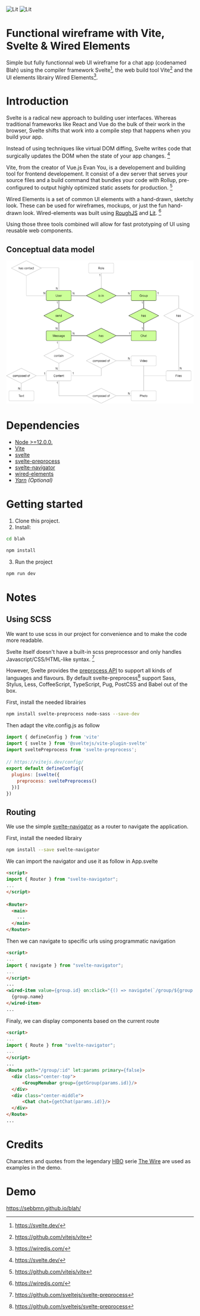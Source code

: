 <img src="https://vitejs.dev/logo.svg" alt="Lit" height="100">   <img src="https://svelte.dev/svelte-logo-horizontal.svg" alt="Lit" height="100">

# Functional wireframe with Vite, Svelte & Wired Elements
Simple but fully functionnal web UI wireframe for a chat app (codenamed Blah) using the compiler framework Svelte[^1], the web build tool Vite[^2] and the UI elements librairy Wired Elements[^3].

# Introduction
Svelte is a radical new approach to building user interfaces. Whereas traditional frameworks like React and Vue do the bulk of their work in the browser, Svelte shifts that work into a compile step that happens when you build your app.

Instead of using techniques like virtual DOM diffing, Svelte writes code that surgically updates the DOM when the state of your app changes. [^1]

Vite, from the creator of Vue.js Evan You, is a developement and building tool for frontend developement.
It consist of a dev server that serves your source files and a build command that bundles your code with Rollup, pre-configured to output highly optimized static assets for production. [^2]

Wired Elements is a set of common UI elements with a hand-drawn, sketchy look. These can be used for wireframes, mockups, or just the fun hand-drawn look.
Wired-elements was built using [RoughJS](https://roughjs.com/) and [Lit](https://lit.dev/). [^3]

Using those three tools combined will allow for fast prototyping of UI using reusable web components.

## Conceptual data model
![GitHub Logo](ER_diagram.png)

# Dependencies
* [Node >=12.0.0.](https://nodejs.org/en/)
* [Vite](https://github.com/vitejs/vite)
* [svelte](https://github.com/sveltejs/svelte)
* [svelte-preprocess](https://github.com/sveltejs/svelte-preprocess)
* [svelte-navigator](https://github.com/mefechoel/svelte-navigator)
* [wired-elements](https://github.com/rough-stuff/wired-elements)
* [*Yarn*](https://yarnpkg.com/) *(Optional)*
# Getting started
1. Clone this project.
2. Install:

````bash
cd blah
````
````bash
npm install
````
3. Run the project
````bash
npm run dev
````

# Notes

## Using SCSS
We want to use scss in our project for convenience and to make the code more readable.

Svelte itself doesn't have a built-in scss preprocessor and only handles Javascript/CSS/HTML-like syntax. [^4]

However, Svelte provides the [preprocess API](https://svelte.dev/docs#svelte_preprocess) to support all kinds of languages and flavours. By default svelte-preprocess[^4] support Sass, Stylus, Less, CoffeeScript, TypeScript, Pug, PostCSS and Babel out of the box.

First, install the needed librairies

````bash
npm install svelte-preprocess node-sass --save-dev
````
Then adapt the vite.config.js as follow

````js
import { defineConfig } from 'vite'
import { svelte } from '@sveltejs/vite-plugin-svelte'
import sveltePreprocess from 'svelte-preprocess';

// https://vitejs.dev/config/
export default defineConfig({
  plugins: [svelte({
    preprocess: sveltePreprocess()
  })]
})
````
## Routing
We use the simple [svelte-navigator](https://github.com/mefechoel/svelte-navigator) as a router to navigate the application.

First, install the needed librairy

````bash
npm install --save svelte-navigator
````

We can import the navigator and use it as follow in App.svelte

````html
<script>
import { Router } from "svelte-navigator";
...
</script>

<Router>
  <main>
    ...
  </main>
</Router>
````
Then we can navigate to specific urls using programmatic navigation
````html
<script>
...
import { navigate } from "svelte-navigator";
...
</script>
...
<wired-item value={group.id} on:click="{() => navigate(`/group/${group.id}`)}">
  {group.name}
</wired-item>
...
````
Finaly, we can display components based on the current route
````html
<script>
...
import { Route } from "svelte-navigator";
...
</script>
...
<Route path="/group/:id" let:params primary={false}>
  <div class="center-top">
      <GroupMenubar group={getGroup(params.id)}/>
  </div>
  <div class="center-middle">
      <Chat chat={getChat(params.id)}/>
  </div>
</Route>
...
````
# Credits
Characters and quotes from the legendary [HBO](https://www.hbo.com/the-wire) serie [The Wire](https://en.wikipedia.org/wiki/The_Wire) are used as examples in the demo. 

# Demo
https://sebbmn.github.io/blah/

[^1]: https://svelte.dev/
[^2]: https://github.com/vitejs/vite
[^3]: https://wiredjs.com/
[^4]: https://github.com/sveltejs/svelte-preprocess
